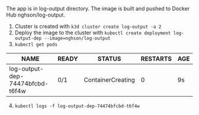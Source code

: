 The app is in log-output directory. The image is built and pushed to Docker Hub nghson/log-output.

1. Cluster is created with `k3d cluster create log-output -a 2`
2. Deploy the image to the cluster with `kubectl create deployment log-output-dep --image=nghson/log-output`
3. `kubectl get pods`

| NAME |                             READY |  STATUS  |            RESTARTS |  AGE |
| ---- | ---- | ---- | ---- | ---- |
| log-output-dep-74474bfcbd-t6f4w  | 0/1 |    ContainerCreating  | 0    |      9s |

4. `kubectl logs -f log-output-dep-74474bfcbd-t6f4w`